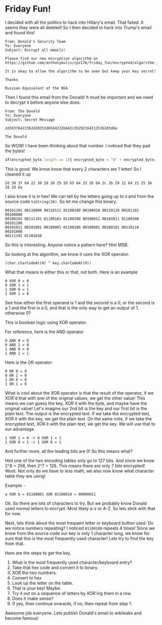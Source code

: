 # Friday Fun!

I decided with all the politics to hack into Hillary's email. That failed. It seems they were all deleted! So I then decided to hack into Trump's email and found this!

```
From: Donald's Security Team
To: Everyone
Subject: Encrypt all emails!

Please find our new encryption algorithm on https://github.com/anthonykulis/cps176/friday_fun/encrypted/algorithm.js.

It is okay to allow the algorithm to be seen but keep your key secret!

Thanks

Russian Equivalent of the NSA
```


Then I found this email from the Donald! It must be important and we need to decrypt it before anyone else does.

```
From: The Donald
To: Everyone
Subject: Secret Message

2d30376422362d20253d6564232b642c2b292164212536283d6a

The Donald
```

So WOW! I have been thinking about that number. I noticed that they pad the bytes!

```javascript
if(encrypted_byte.length == 1){ encrypted_byte = "0" + encrypted_byte; }
```

This is good. We know know that every 2 characters are 1 letter! So I cleaned it up

```
2d 30 37 64 22 36 2d 20 25 3d 65 64 23 2b 64 2c 2b 29 21 64 21 25 36 28 3d 6a
```

I also know it is in hex! We can tell by the letters going up to `d` and from the source code `toString(16)`. So let me change this binary.

```
00101101 00110000 00110111 01100100 00100010 00110110 00101101 00100000
00100101 00111101 01100101 01100100 00100011 00101011 01100100 00101100
00101011 00101001 00100001 01100100 00100001 00100101 00110110 00101000
00111101 01101010
```

So this is interesting. Anyone notice a pattern here? Hint MSB.

So looking at the algorithm, we know it uses the XOR operator.
```
(char.charCodeAt(0) ^ key.charCodeAt(0))
```

What that means is either this or that, not both. Here is an example

```
0 XOR 0 = 0
0 XOR 1 = 1
1 XOR 0 = 1
1 XOR 1 = 0
```
See how either the first operand is 1 and the second is a 0, or the second is a 1 and the first is a 0, and that is the only way to get an output of 1, otherwise 0?

This is boolean logic using XOR operator.

For reference, here is the AND operator
```
0 AND 0 = 0
0 AND 1 = 0
1 AND 0 = 0
1 AND 1 = 1
```

Here is the OR operator
```
0 OR 0 = 0
0 OR 1 = 0
1 OR 0 = 0
1 OR 1 = 0
```

What is cool about the XOR operator is that the result of the operator, if we XOR'd that with one of the original values, we get the other value! This means we can guess the key, XOR it with the byte, and maybe have the original value! Let's imagine our 2nd bit is the key and our first bit is the plain text. The output is the encrypted text. If we take the encrypted text, XOR it with the key, we get the plain text. On the same note, if we take the encrypted text, XOR it with the plain text, we get the key. We will use that to our advantage.

```
1 XOR 1 = 0 -> 0 XOR 1 = 1
1 XOR 0 = 1 -> 1 XOR 0 = 1
```

And further more, all the leading bits are 0! So this means what?

Hint one of the two encoding tables only go to 127 bits. And since we know 2^8 = 256, then 2^7 = 128. This means there are only 7 bits encrypted! Woot. Not only do we have to less math, we also now know what character table they are using!

Example -

```
a XOR b = 01100001 XOR 01100010 = 00000011
```

Ok. So there are lots of characters to try. But we probably know Donald used normal letters to encrypt. Most likely a-z or A-Z. So lets stick with that for now.

Next, lets think about the most frequent letter or keyboard button used. Do we notice numbers repeating? I noticed `01100100` repeats 4 times! Since we know from the source code our key is only 1 character long, we know for sure that this is the most frequently used character! Lets try to find the key from that.

Here are the steps to get the key.

1. What is the most frequently used character/keyboard entry?
2. Take that hex code and convert it to binary.
3. XOR the two numbers.
5. Convert to hex
6. Look up the letter on the table.
7. That is your key! Maybe.
8. Try it out on a sequence of letters by XOR'ing them in a row.
9. Does it make sense?
10. If yes, then continue onwards, if no, then repeat from step 1.

Awesome job everyone. Lets publish Donald's email to wikileaks and become famous!
